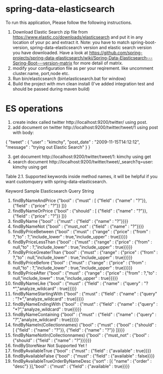 # spring-data-elasticsearch

To run this application, Please follow the following instructions.
1. Download Elastic Search zip file from https://www.elastic.co/downloads/elasticsearch and put it in any location of your pc and extract it.
Note: you have to match spring-boot-version, spring-data-elasticsearch version and elastic search version you have downloaded. Have a look at https://github.com/spring-projects/spring-data-elasticsearch/wiki/Spring-Data-Elasticsearch---Spring-Boot---version-matrix for more detail of matrix.
2. modify your configuration file as per your reqirement. like uncomment cluster.name, port,node etc.
3. Run bin/elasticsearch (bin\elasticsearch.bat for window)
4. Build the project with mvn clean install (I've added integration test and should be passed during maven build)

# ES operations
1. create index called twitter
http://localhost:9200/twitter/ using post.
2. add document on twitter
http://localhost:9200/twitter/tweet/1  using post with body:


{
    "tweet" : {
        "user" : "kimchy",
        "post_date" : "2009-11-15T14:12:12",
        "message" : "trying out Elastic Search"
    }
}

3. get document
http://localhost:9200/twitter/tweet/1: kimchy using get
4. search document
http://localhost:9200/twitter/tweet/_search?q=user: kimchy using get


Table 2.1. Supported keywords inside method names, it will be helpful if you want customquery with spring-data-elasticsearch.

Keyword	Sample	    Elasticsearch Query String
1. findByNameAndPrice	{"bool" : {"must" : [ {"field" : {"name" : "?"}}, {"field" : {"price" : "?"}} ]}}
2. findByNameOrPrice	{"bool" : {"should" : [ {"field" : {"name" : "?"}}, {"field" : {"price" : "?"}} ]}}
3. findByName	{"bool" : {"must" : {"field" : {"name" : "?"}}}}
4. findByNameNot	{"bool" : {"must_not" : {"field" : {"name" : "?"}}}}
5. findByPriceBetween	{"bool" : {"must" : {"range" : {"price" : {"from" : ?,"to" : ?,"include_lower" : true,"include_upper" : true}}}}}
6. findByPriceLessThan	{"bool" : {"must" : {"range" : {"price" : {"from" : null,"to" : ?,"include_lower" : true,"include_upper" : true}}}}}
7. findByPriceGreaterThan	{"bool" : {"must" : {"range" : {"price" : {"from" : ?,"to" : null,"include_lower" : true,"include_upper" : true}}}}}
8. findByPriceBefore	{"bool" : {"must" : {"range" : {"price" : {"from" : null,"to" : ?,"include_lower" : true,"include_upper" : true}}}}}
9. findByPriceAfter	{"bool" : {"must" : {"range" : {"price" : {"from" : ?,"to" : null,"include_lower" : true,"include_upper" : true}}}}}
10. findByNameLike	{"bool" : {"must" : {"field" : {"name" : {"query" : "?*","analyze_wildcard" : true}}}}}
11. findByNameStartingWith	{"bool" : {"must" : {"field" : {"name" : {"query" : "?*","analyze_wildcard" : true}}}}}
12.	findByNameEndingWith	{"bool" : {"must" : {"field" : {"name" : {"query" : "*?","analyze_wildcard" : true}}}}}
13. findByNameContaining	{"bool" : {"must" : {"field" : {"name" : {"query" : "*?*","analyze_wildcard" : true}}}}}
14. findByNameIn(Collection<String>names)	{"bool" : {"must" : {"bool" : {"should" : [ {"field" : {"name" : "?"}}, {"field" : {"name" : "?"}} ]}}}}
15. findByNameNotIn(Collection<String>names)	{"bool" : {"must_not" : {"bool" : {"should" : {"field" : {"name" : "?"}}}}}}
16. findByStoreNear	Not Supported Yet !
17. findByAvailableTrue	{"bool" : {"must" : {"field" : {"available" : true}}}}
18. findByAvailableFalse	{"bool" : {"must" : {"field" : {"available" : false}}}}
19. findByAvailableTrueOrderByNameDesc	{"sort" : [{ "name" : {"order" : "desc"} }],"bool" : {"must" : {"field" : {"available" : true}}}}

